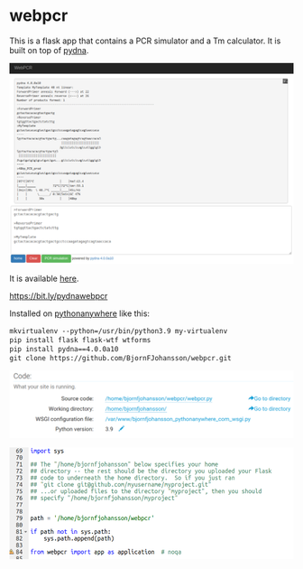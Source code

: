 # webpcr

This is a flask app that contains a PCR simulator and a Tm calculator.
It is built on top of [pydna](https://github.com/BjornFJohansson/pydna).

[![webpcr](webpcr.png)](http://bjornfjohansson.pythonanywhere.com/#)

It is available [here](http://bjornfjohansson.pythonanywhere.com/#).

https://bit.ly/pydnawebpcr

Installed on [pythonanywhere](https://www.pythonanywhere.com) like this:

	mkvirtualenv --python=/usr/bin/python3.9 my-virtualenv
	pip install flask flask-wtf wtforms
	pip install pydna==4.0.0a10
	git clone https://github.com/BjornFJohansson/webpcr.git


![settings](settings.png)

![wsgi](bjornfjohansson_pythonanywhere_com_wsgi_py.png)
